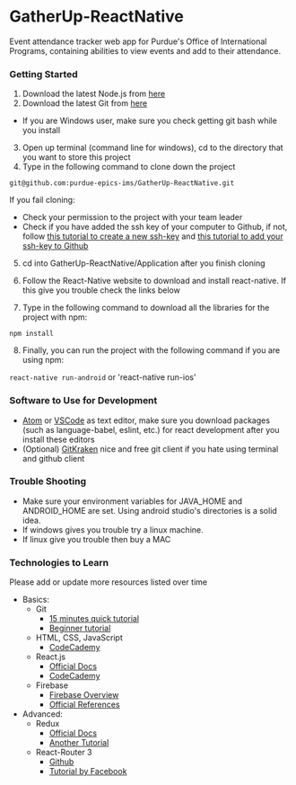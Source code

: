 # GatherUp-ReactNative
Event attendance tracker web app for Purdue's Office of International Programs, containing abilities to view events and add to their attendance.

### Getting Started
1. Download the latest Node.js from [here](https://nodejs.org/en/)
2. Download the latest Git from [here](https://git-scm.com/downloads)
  - If you are Windows user, make sure you check getting git bash while you install
3. Open up terminal (command line for windows), cd to the directory that you want to store this project
4. Type in the following command to clone down the project

 `git@github.com:purdue-epics-ims/GatherUp-ReactNative.git`

 If you fail cloning:
  - Check your permission to the project with your team leader
  - Check if you have added the ssh key of your computer to Github, if not, follow [this tutorial to create a new ssh-key](https://help.github.com/articles/generating-a-new-ssh-key-and-adding-it-to-the-ssh-agent/) and [this tutorial to add your ssh-key to Github ](https://help.github.com/articles/adding-a-new-ssh-key-to-your-github-account/)

5. cd into GatherUp-ReactNative/Application after you finish cloning
6. Follow the React-Native website to download and install react-native. If this give you trouble check the links below

7. Type in the following command to download all the libraries for the project with npm:

  `npm install`

8. Finally, you can run the project with the following command if you are using npm:

  `react-native run-android`
              or
  'react-native run-ios'

### Software to Use for Development

- [Atom](https://atom.io/) or [VSCode](https://code.visualstudio.com/) as text editor, make sure you download packages (such as language-babel, eslint, etc.) for react development after you install these editors
- (Optional) [GitKraken](https://www.gitkraken.com/) nice and free git client if you hate using terminal and github client

### Trouble Shooting ###
- Make sure your environment variables for JAVA_HOME and ANDROID_HOME are set. Using android studio's directories is a solid idea.
- If windows gives you trouble try a linux machine.
- If linux give you trouble then buy a MAC

### Technologies to Learn
Please add or update more resources listed over time

- Basics:
  - Git
    - [15 minutes quick tutorial](https://try.github.io/levels/1/challenges/1)
    - [Beginner tutorial](http://product.hubspot.com/blog/git-and-github-tutorial-for-beginners)
  - HTML, CSS, JavaScript
    - [CodeCademy](https://www.codecademy.com/catalog/language/javascript)
  - React.js
    - [Official Docs](https://reactjs.org/)
    - [CodeCademy](https://www.codecademy.com/catalog/language/javascript)
  - Firebase
    - [Firebase Overview](https://firebase.google.com/docs/)
    - [Official References](https://firebase.google.com/docs/reference/js/)
- Advanced:
  - Redux
    - [Official Docs](http://redux.js.org/docs)
    - [Another Tutorial](https://github.com/happypoulp/redux-tutorial/blob/master/00_introduction.js)
  - React-Router 3
    - [Github](https://github.com/ReactTraining/react-router/tree/master/packages/react-router)
    - [Tutorial by Facebook](https://github.com/reactjs/react-router-tutorial)
